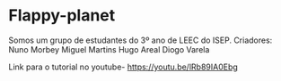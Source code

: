 # Flappy-planet

Somos um grupo de estudantes do 3º ano de LEEC do ISEP.
Criadores:
Nuno Morbey
Miguel Martins
Hugo Areal
Diogo Varela

Link para o tutorial no youtube- https://youtu.be/lRb89IA0Ebg
